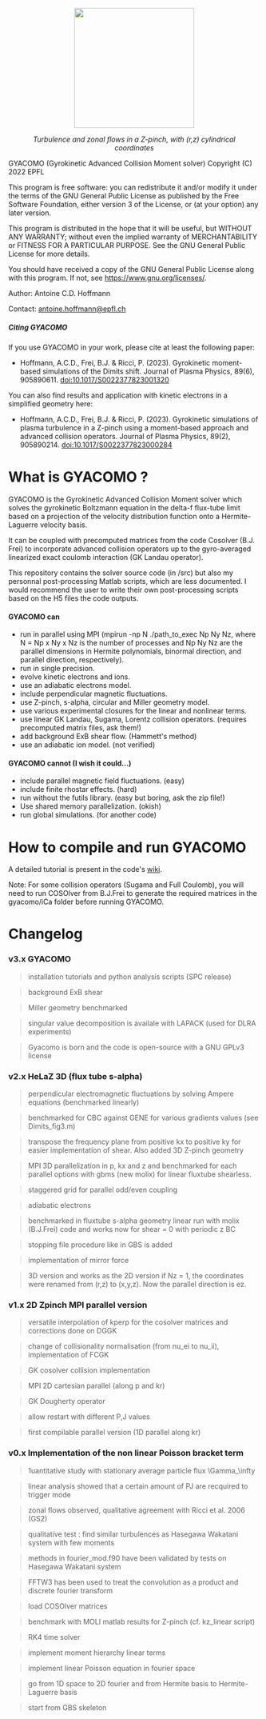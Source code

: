 <figure>
<p align = "center">
<img src="https://c4scdn.ch/file/data/7a6vpqgtfcxtwhkpd4hu/PHID-FILE-wlsgn3omnbfilbqnzsvb/ezgif-2-ebfac79eeb26.gif" width="240">
</p>
<figcaption align = "center">
<i>Turbulence and zonal flows in a Z-pinch, with (r,z) cylindrical coordinates </i>
</figcaption>
</figure>

GYACOMO (Gyrokinetic Advanced Collision Moment solver)
Copyright (C) 2022 EPFL

This program is free software: you can redistribute it and/or modify it under the terms of the GNU General Public License as published by the Free Software Foundation, either version 3 of the License, or (at your option) any later version.

This program is distributed in the hope that it will be useful, but WITHOUT ANY WARRANTY; without even the implied warranty of MERCHANTABILITY or FITNESS FOR A PARTICULAR PURPOSE.  See the GNU General Public License for more details.

You should have received a copy of the GNU General Public License along with this program.  If not, see <https://www.gnu.org/licenses/>.

Author: Antoine C.D. Hoffmann

Contact: antoine.hoffmann@epfl.ch

##### Citing GYACOMO
If you use GYACOMO in your work, please cite at least the following paper: 

- Hoffmann, A.C.D., Frei, B.J. & Ricci, P. (2023). Gyrokinetic moment-based simulations of the Dimits shift. Journal of Plasma Physics, 89(6), 905890611. [doi:10.1017/S0022377823001320](https://doi.org/10.1017/S0022377823001320)

You can also find results and application with kinetic electrons in a simplified geometry here:
- Hoffmann, A.C.D., Frei, B.J. & Ricci, P. (2023). Gyrokinetic simulations of plasma turbulence in a Z-pinch using a moment-based approach and advanced collision operators. Journal of Plasma Physics, 89(2), 905890214. [doi:10.1017/S0022377823000284](https://doi.org/10.1017/S0022377823000284)

# What is GYACOMO ?

GYACOMO is the Gyrokinetic Advanced Collision Moment solver which solves the gyrokinetic Boltzmann equation in the delta-f flux-tube limit based on a projection of the velocity distribution function onto a Hermite-Laguerre velocity basis.

It can be coupled with precomputed matrices from the code Cosolver (B.J. Frei) to incorporate advanced collision operators up to the gyro-averaged linearized exact coulomb interaction (GK Landau operator).

This repository contains the solver source code (in /src) but also my personnal post-processing Matlab scripts, which are less documented. I would recommend the user to write their own post-processing scripts based on the H5 files the code outputs.

#### GYACOMO can
- run in parallel using MPI (mpirun -np N ./path_to_exec Np Ny Nz, where N = Np x Ny x Nz is the number of processes and Np Ny Nz are the parallel dimensions in Hermite polynomials, binormal direction, and parallel direction, respectively).
- run in single precision.
- evolve kinetic electrons and ions.
- use an adiabatic electrons model.
- include perpendicular magnetic fluctuations.
- use Z-pinch, s-alpha, circular and Miller geometry model.
- use various experimental closures for the linear and nonlinear terms.
- use linear GK Landau, Sugama, Lorentz collision operators. (requires precomputed matrix files, ask them!)
- add background ExB shear flow. (Hammett's method)
- use an adiabatic ion model. (not verified)
#### GYACOMO cannot (I wish it could...)
- include parallel magnetic field fluctuations. (easy)
- include finite rhostar effects. (hard)
- run without the futils library. (easy but boring, ask the zip file!)
- Use shared memory parallelization. (okish)
- run global simulations. (for another code)

# How to compile and run GYACOMO

A detailed tutorial is present in the code's [wiki](https://gitlab.epfl.ch/ahoffman/gyacomo/-/wikis/home).

Note: For some collision operators (Sugama and Full Coulomb), you will need to run COSOlver from B.J.Frei to generate the required matrices in the gyacomo/iCa folder before running GYACOMO.



# Changelog

### v3.x GYACOMO
> installation tutorials and python analysis scripts (SPC release)

> background ExB shear

> Miller geometry benchmarked

> singular value decomposition is availale with LAPACK (used for DLRA experiments)

> Gyacomo is born and the code is open-source with a GNU GPLv3 license

### v2.x HeLaZ 3D (flux tube s-alpha)

> perpendicular electromagnetic fluctuations by solving Ampere equations (benchmarked linearly)

> benchmarked for CBC against GENE for various gradients values (see Dimits_fig3.m)

> transpose the frequency plane from positive kx to positive ky for easier implementation of shear. Also added 3D Z-pinch geometry

> MPI 3D parallelization in p, kx and z and benchmarked for each parallel options with gbms (new molix) for linear fluxtube shearless.

> staggered grid for parallel odd/even coupling

> adiabatic electrons

> benchmarked in fluxtube s-alpha geometry linear run with molix (B.J.Frei) code and works now for shear = 0 with periodic z BC

> stopping file procedure like in GBS is added

> implementation of mirror force

> 3D version and works as the 2D version if Nz = 1, the coordinates were renamed from (r,z)  to (x,y,z). Now the parallel direction is ez.

### v1.x 2D Zpinch MPI parallel version

> versatile interpolation of kperp for the cosolver matrices and corrections done on DGGK

> change of collisionality normalisation (from nu_ei to nu_ii), implementation of FCGK

> GK cosolver collision implementation

> MPI 2D cartesian parallel (along p and kr)

> GK Dougherty operator

> allow restart with different P,J values

> first compilable parallel version (1D parallel along kr)

### v0.x Implementation of the non linear Poisson bracket term

> 1uantitative study with stationary average particle flux \Gamma_\infty

> linear analysis showed that a certain amount of PJ are recquired to trigger mode

> zonal flows observed, qualitative agreement with Ricci et al. 2006 (GS2)

> qualitative test : find similar turbulences as Hasegawa Wakatani system with few moments

> methods in fourier_mod.f90 have been validated by tests on Hasegawa Wakatani system

> FFTW3 has been used to treat the convolution as a product and discrete fourier transform

> load COSOlver matrices

> benchmark with MOLI matlab results for Z-pinch (cf. kz_linear script)

> RK4 time solver

> implement moment hierarchy linear terms

> implement linear Poisson equation in fourier space

> go from 1D space to 2D fourier and from Hermite basis to Hermite-Laguerre basis

> start from GBS skeleton